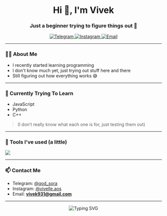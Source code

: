 <h1 align="center">Hi 👋, I'm Vivek</h1>
<h3 align="center">Just a beginner trying to figure things out 🧃</h3>

<p align="center">
  <a href="https://t.me/god_sora" target="_blank">
    <img alt="Telegram" src="https://img.shields.io/badge/Telegram-2CA5E0?style=for-the-badge&logo=telegram&logoColor=white" />
  </a>
  <a href="https://www.instagram.com/vivelle.aos/" target="_blank">
    <img alt="Instagram" src="https://img.shields.io/badge/Instagram-E4405F?style=for-the-badge&logo=instagram&logoColor=white" />
  </a>
  <a href="mailto:vivek931@gmail.com" target="_blank">
    <img alt="Email" src="https://img.shields.io/badge/Email-D14836?style=for-the-badge&logo=gmail&logoColor=white" />
  </a>
</p>

---

### 👨‍💻 About Me

- I recently started learning programming  
- I don't know much yet, just trying out stuff here and there  
- Still figuring out how everything works 😅

---

### 🧠 Currently Trying To Learn

- JavaScript  
- Python  
- C++  
> (I don’t really know what each one is for, just testing them out)

---

### 🧰 Tools I've used (a little)

<p align="left">
  <img src="https://skillicons.dev/icons?i=python,cpp,js,html,css,vscode,git" />
</p>

---

### 📫 Contact Me

- Telegram: [@god_sora](https://t.me/god_sora)  
- Instagram: [@vivelle.aos](https://www.instagram.com/vivelle.aos/)  
- Email: **vivek931@gmail.com**

---

<p align="center">
  <img src="https://readme-typing-svg.demolab.com?font=Fira+Code&weight=500&size=24&pause=1000&center=true&vCenter=true&width=435&lines=Just+started+coding...;Trying+random+things...;No+idea+what+I'm+doing+yet+😅" alt="Typing SVG" />
</p>
